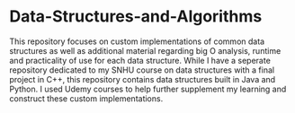 # Data-Structures-and-Algorithms
This repository focuses on custom implementations of common data structures as well as additional material regarding big O analysis, runtime and practicality of use for each data structure.  While I have a seperate repository dedicated to my SNHU course on data structures with a final project in C++, this repository contains data structures built in Java and Python.  I used Udemy courses to help further supplement my learning and construct these custom implementations.  
